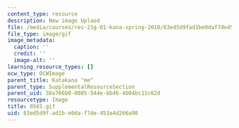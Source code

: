 ```yaml
---
content_type: resource
description: New image Uplaod
file: /media/courses/res-21g-01-kana-spring-2010/83ed5d9fad1be0daf7de453a4d266a98_0565.gif
file_type: image/gif
image_metadata:
  caption: ''
  credit: ''
  image-alt: ''
learning_resource_types: []
ocw_type: OCWImage
parent_title: Katakana "me"
parent_type: SupplementalResourceSection
parent_uid: 38a766b0-0085-544e-bb46-4b04bc11c62d
resourcetype: Image
title: 0565.gif
uid: 83ed5d9f-ad1b-e0da-f7de-453a4d266a98
---
```


